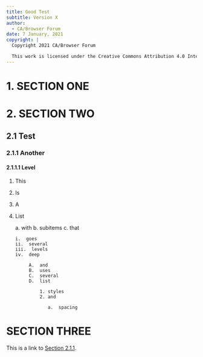 ```yaml
---
title: Good Test
subtitle: Version X
author:
  - CA/Browser Forum
date: 7 January, 2021
copyright: |
  Copyright 2021 CA/Browser Forum

  This work is licensed under the Creative Commons Attribution 4.0 International license.
---
```


# 1. SECTION ONE

# 2. SECTION TWO

## 2.1 Test

### 2.1.1 Another

#### 2.1.1.1 Level

1. This
2. Is
3. A
4. List

   a.  with
   b.  subitems
   c.  that

       i.  goes
       ii.  several
       iii.  levels
       iv.  deep

            A.  and
            B.  uses
            C.  several
            D.  list

                1. styles
                2. and

                   a.  spacing

# SECTION THREE

This is a link to [Section 2.1.1](#another).
